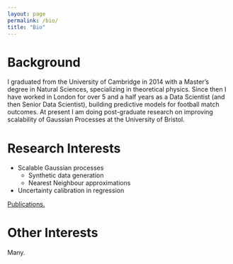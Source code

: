 ```yaml
---
layout: page
permalink: /bio/
title: "Bio"
---
```


# Background
I graduated from the University of Cambridge in 2014 with a Master’s degree in
Natural Sciences, specializing in theoretical physics. Since then I have worked
in London for over 5 and a half years as a Data Scientist (and then Senior Data Scientist), building predictive
models for football match outcomes. At present I am doing post-graduate research
on improving scalability of Gaussian Processes at the University of Bristol.

# Research Interests

* Scalable Gaussian processes
  + Synthetic data generation
  + Nearest Neighbour approximations
* Uncertainty calibration in regression


[Publications.](research.md)


# Other Interests
Many.
